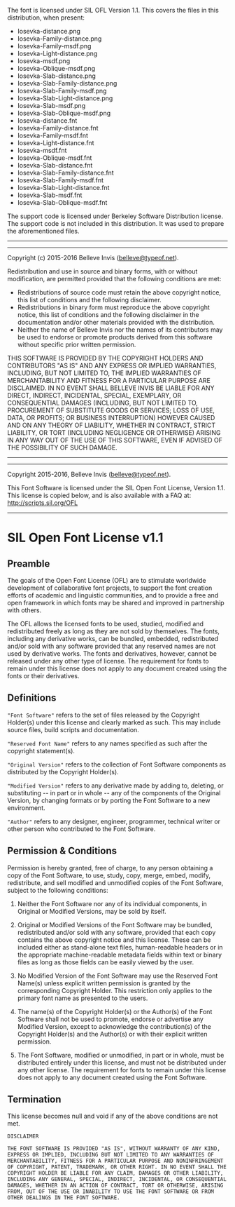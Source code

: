 The font is licensed under SIL OFL Version 1.1.
This covers the files in this distribution, when present:
 * Iosevka-distance.png
 * Iosevka-Family-distance.png
 * Iosevka-Family-msdf.png
 * Iosevka-Light-distance.png
 * Iosevka-msdf.png
 * Iosevka-Oblique-msdf.png
 * Iosevka-Slab-distance.png
 * Iosevka-Slab-Family-distance.png
 * Iosevka-Slab-Family-msdf.png
 * Iosevka-Slab-Light-distance.png
 * Iosevka-Slab-msdf.png
 * Iosevka-Slab-Oblique-msdf.png
 * Iosevka-distance.fnt
 * Iosevka-Family-distance.fnt
 * Iosevka-Family-msdf.fnt
 * Iosevka-Light-distance.fnt
 * Iosevka-msdf.fnt
 * Iosevka-Oblique-msdf.fnt
 * Iosevka-Slab-distance.fnt
 * Iosevka-Slab-Family-distance.fnt
 * Iosevka-Slab-Family-msdf.fnt
 * Iosevka-Slab-Light-distance.fnt
 * Iosevka-Slab-msdf.fnt
 * Iosevka-Slab-Oblique-msdf.fnt

The support code is licensed under Berkeley Software Distribution license.
The support code is not included in this distribution. It was used to prepare the aforementioned files.

---
---

Copyright (c) 2015-2016 Belleve Invis (belleve@typeof.net).

Redistribution and use in source and binary forms, with or without modification, are permitted provided that the following conditions are met:
* Redistributions of source code must retain the above copyright notice, this list of conditions and the following disclaimer.
* Redistributions in binary form must reproduce the above copyright notice, this list of conditions and the following disclaimer in the documentation and/or other materials provided with the distribution.
* Neither the name of Belleve Invis nor the names of its contributors may be used to endorse or promote products derived from this software without specific prior written permission.

THIS SOFTWARE IS PROVIDED BY THE COPYRIGHT HOLDERS AND CONTRIBUTORS "AS IS" AND ANY EXPRESS OR IMPLIED WARRANTIES, INCLUDING, BUT NOT LIMITED TO, THE IMPLIED WARRANTIES OF MERCHANTABILITY AND FITNESS FOR A PARTICULAR PURPOSE ARE DISCLAIMED. IN NO EVENT SHALL BELLEVE INVIS BE LIABLE FOR ANY DIRECT, INDIRECT, INCIDENTAL, SPECIAL, EXEMPLARY, OR CONSEQUENTIAL DAMAGES (INCLUDING, BUT NOT LIMITED TO, PROCUREMENT OF SUBSTITUTE GOODS OR SERVICES; LOSS OF USE, DATA, OR PROFITS; OR BUSINESS INTERRUPTION) HOWEVER CAUSED AND ON ANY THEORY OF LIABILITY, WHETHER IN CONTRACT, STRICT LIABILITY, OR TORT (INCLUDING NEGLIGENCE OR OTHERWISE) ARISING IN ANY WAY OUT OF THE USE OF THIS SOFTWARE, EVEN IF ADVISED OF THE POSSIBILITY OF SUCH DAMAGE.

-----------------------

---

Copyright 2015-2016, Belleve Invis (belleve@typeof.net).

This Font Software is licensed under the SIL Open Font License, Version 1.1.
This license is copied below, and is also available with a FAQ at:
http://scripts.sil.org/OFL

--------------------------


SIL Open Font License v1.1
====================================================


Preamble
----------

The goals of the Open Font License (OFL) are to stimulate worldwide
development of collaborative font projects, to support the font creation
efforts of academic and linguistic communities, and to provide a free and
open framework in which fonts may be shared and improved in partnership
with others.

The OFL allows the licensed fonts to be used, studied, modified and
redistributed freely as long as they are not sold by themselves. The
fonts, including any derivative works, can be bundled, embedded, 
redistributed and/or sold with any software provided that any reserved
names are not used by derivative works. The fonts and derivatives,
however, cannot be released under any other type of license. The
requirement for fonts to remain under this license does not apply
to any document created using the fonts or their derivatives.


Definitions
-------------

`"Font Software"` refers to the set of files released by the Copyright
Holder(s) under this license and clearly marked as such. This may
include source files, build scripts and documentation.

`"Reserved Font Name"` refers to any names specified as such after the
copyright statement(s).

`"Original Version"` refers to the collection of Font Software components as
distributed by the Copyright Holder(s).

`"Modified Version"` refers to any derivative made by adding to, deleting,
or substituting -- in part or in whole -- any of the components of the
Original Version, by changing formats or by porting the Font Software to a
new environment.

`"Author"` refers to any designer, engineer, programmer, technical
writer or other person who contributed to the Font Software.


Permission & Conditions
------------------------

Permission is hereby granted, free of charge, to any person obtaining
a copy of the Font Software, to use, study, copy, merge, embed, modify,
redistribute, and sell modified and unmodified copies of the Font
Software, subject to the following conditions:

1. Neither the Font Software nor any of its individual components,
   in Original or Modified Versions, may be sold by itself.

2. Original or Modified Versions of the Font Software may be bundled,
   redistributed and/or sold with any software, provided that each copy
   contains the above copyright notice and this license. These can be
   included either as stand-alone text files, human-readable headers or
   in the appropriate machine-readable metadata fields within text or
   binary files as long as those fields can be easily viewed by the user.

3. No Modified Version of the Font Software may use the Reserved Font
   Name(s) unless explicit written permission is granted by the corresponding
   Copyright Holder. This restriction only applies to the primary font name as
   presented to the users.

4. The name(s) of the Copyright Holder(s) or the Author(s) of the Font
   Software shall not be used to promote, endorse or advertise any
   Modified Version, except to acknowledge the contribution(s) of the
   Copyright Holder(s) and the Author(s) or with their explicit written
   permission.

5. The Font Software, modified or unmodified, in part or in whole,
   must be distributed entirely under this license, and must not be
   distributed under any other license. The requirement for fonts to
   remain under this license does not apply to any document created
   using the Font Software.



Termination
-----------

This license becomes null and void if any of the above conditions are
not met.


    DISCLAIMER
    
    THE FONT SOFTWARE IS PROVIDED "AS IS", WITHOUT WARRANTY OF ANY KIND,
    EXPRESS OR IMPLIED, INCLUDING BUT NOT LIMITED TO ANY WARRANTIES OF
    MERCHANTABILITY, FITNESS FOR A PARTICULAR PURPOSE AND NONINFRINGEMENT
    OF COPYRIGHT, PATENT, TRADEMARK, OR OTHER RIGHT. IN NO EVENT SHALL THE
    COPYRIGHT HOLDER BE LIABLE FOR ANY CLAIM, DAMAGES OR OTHER LIABILITY,
    INCLUDING ANY GENERAL, SPECIAL, INDIRECT, INCIDENTAL, OR CONSEQUENTIAL
    DAMAGES, WHETHER IN AN ACTION OF CONTRACT, TORT OR OTHERWISE, ARISING
    FROM, OUT OF THE USE OR INABILITY TO USE THE FONT SOFTWARE OR FROM
    OTHER DEALINGS IN THE FONT SOFTWARE.
